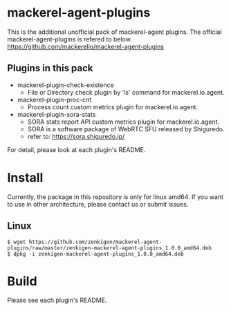 # mackerel-agent-plugins
This is the additional unofficial pack of mackerel-agent plugins.
The official mackerel-agent-plugins is refered to below.
https://github.com/mackerelio/mackerel-agent-plugins

## Plugins in this pack

* mackerel-plugin-check-existence
  - File or Directory check plugin by 'ls' command for mackerel.io.agent.
* mackerel-plugin-proc-cnt
  - Process count custom metrics plugin for mackerel.io.agent.
* mackerel-plugin-sora-stats
  - SORA stats report API custom metrics plugin for mackerel.io.agent.
  - SORA is a software package of WebRTC SFU released by Shiguredo.
  - refer to: https://sora.shiguredo.jp/

For detail, please look at each plugin's README.

# Install

Currently, the package in this repository is only for linux amd64.
If you want to use in other architecture, please contact us or submit issues.

## Linux

```
$ wget https://github.com/zenkigen/mackerel-agent-plugins/raw/master/zenkigen-mackerel-agent-plugins_1.0.0_amd64.deb
$ dpkg -i zenkigen-mackerel-agent-plugins_1.0.0_amd64.deb
```

# Build

Please see each plugin's README.
